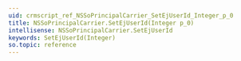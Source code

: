 ```yaml
---
uid: crmscript_ref_NSSoPrincipalCarrier_SetEjUserId_Integer_p_0
title: NSSoPrincipalCarrier.SetEjUserId(Integer p_0)
intellisense: NSSoPrincipalCarrier.SetEjUserId
keywords: SetEjUserId(Integer)
so.topic: reference
---
```





